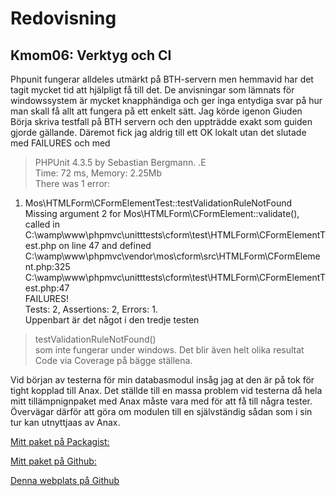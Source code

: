 ﻿Redovisning
====================================
Kmom06: Verktyg och CI 
------------------------------------
Phpunit fungerar alldeles utmärkt på BTH-servern men hemmavid har det tagit mycket tid att hjälpligt få till det.
De anvisningar som lämnats för windowssystem är mycket knapphändiga och ger inga entydiga svar på hur man skall få
allt att fungera på ett enkelt sätt. Jag körde igenon Giuden Börja skriva testfall på BTH servern och den uppträdde exakt
som guiden gjorde gällande. Däremot fick jag aldrig till ett OK lokalt utan det slutade med FAILURES och med
> PHPUnit 4.3.5 by Sebastian Bergmann.
.E  
Time: 72 ms, Memory: 2.25Mb  
There was 1 error:  
1) Mos\HTMLForm\CFormElementTest::testValidationRuleNotFound  
Missing argument 2 for Mos\HTMLForm\CFormElement::validate(),  
 called in C:\wamp\www\phpmvc\unitttests\cform\test\HTMLForm\CFormElementTest.php on line 47 and defined  
C:\wamp\www\phpmvc\vendor\mos\cform\src\HTMLForm\CFormElement.php:325  
C:\wamp\www\phpmvc\unitttests\cform\test\HTMLForm\CFormElementTest.php:47  
FAILURES!  
Tests: 2, Assertions: 2, Errors: 1.  
Uppenbart är det något i den tredje testen  
> testValidationRuleNotFound()   
 som inte fungerar under windows. Det blir även helt olika resultat Code via Coverage på bägge ställena.
 
Vid början av testerna för min databasmodul insåg jag at den är på tok för tight kopplad till Anax. Det ställde 
till en massa problem vid testerna då hela mitt tillämpnignpaket med Anax måste vara med för att få till några tester.
Övervägar därför att göra om modulen till en självständig sådan som i sin tur kan utnyttjaas av Anax.
  

[Mitt paket på Packagist: ]( https://packagist.org/packages/roka/dbtable ) 

[Mitt paket på Github: ](https://github.com/roka13/roka.git)

[Denna webplats på Github](https://github.com/roka13/phpmvc.git)